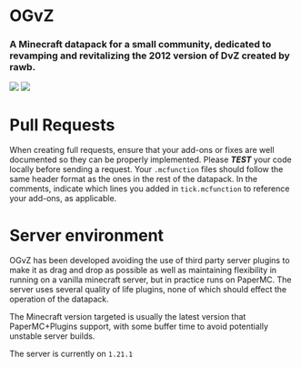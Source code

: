 # OGvZ
### A Minecraft datapack for a small community, dedicated to revamping and revitalizing the 2012 version of DvZ created by rawb.


[![](https://dcbadge.vercel.app/api/server/NUgCXuS)](https://discord.gg/NUgCXuS)
[![](https://img.shields.io/badge/OGvZ-Website-red?style=for-the-badge&logo=appveyor)](https://ogvz.weebly.com)

# Pull Requests
When creating full requests, ensure that your add-ons or fixes are well documented so they can be properly implemented.  Please **_TEST_** your code locally before sending a request.  Your `.mcfunction` files should follow the same header format as the ones in the rest of the datapack.  In the comments, indicate which lines you added in `tick.mcfunction` to reference your add-ons, as applicable.

# Server environment
OGvZ has been developed avoiding the use of third party server plugins to make it as drag and drop as possible as well as maintaining flexibility in running on a vanilla minecraft server, but in practice runs on PaperMC. The server uses several quality of life plugins, none of which should effect the operation of the datapack. 

The Minecraft version targeted is usually the latest version that PaperMC+Plugins support, with some buffer time to avoid potentially unstable server builds.

The server is currently on `1.21.1`
